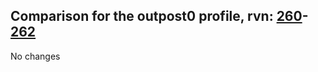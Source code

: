 ## Comparison for the outpost0 profile, rvn: [260](https://github.com/PRO100KatYT/FortniteProfileRevisions/tree/main/profiles/outpost0/260%20outpost0.json)-[262](https://github.com/PRO100KatYT/FortniteProfileRevisions/tree/main/profiles/outpost0/262%20outpost0.json)

No changes
